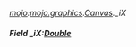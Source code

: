 _[mojo](../../modules/mojo/mojo-module.md):[mojo.graphics](../../modules/mojo/mojo-graphics.md).[Canvas](../../modules/mojo/mojo-graphics-canvas.md).\_iX_
##### Field \_iX:[Double](../../modules/wonkey/wonkey-types-double.md)
